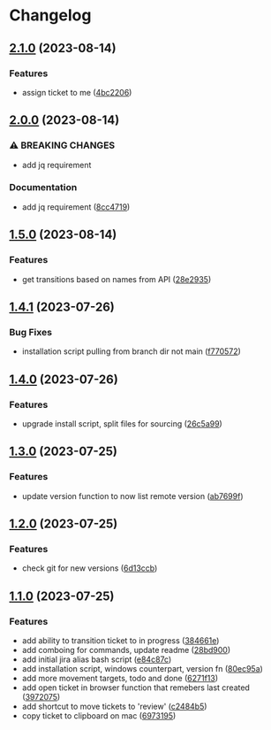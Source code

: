 # Changelog

## [2.1.0](https://github.com/csi-lk/jira-aliases/compare/v2.0.0...v2.1.0) (2023-08-14)


### Features

* assign ticket to me ([4bc2206](https://github.com/csi-lk/jira-aliases/commit/4bc22066860188dd769dba2f15ac09ead43d8dc5))

## [2.0.0](https://github.com/csi-lk/jira-aliases/compare/v1.5.0...v2.0.0) (2023-08-14)


### ⚠ BREAKING CHANGES

* add jq requirement

### Documentation

* add jq requirement ([8cc4719](https://github.com/csi-lk/jira-aliases/commit/8cc4719f4054b8d4d6b6fc158378c692a996a8dd))

## [1.5.0](https://github.com/csi-lk/jira-aliases/compare/v1.4.1...v1.5.0) (2023-08-14)


### Features

* get transitions based on names from API ([28e2935](https://github.com/csi-lk/jira-aliases/commit/28e2935cf039c9cff5ad1804c28ba89794068877))

## [1.4.1](https://github.com/csi-lk/jira-aliases/compare/v1.4.0...v1.4.1) (2023-07-26)


### Bug Fixes

* installation script pulling from branch dir not main ([f770572](https://github.com/csi-lk/jira-aliases/commit/f770572a1ac5baa4770954039628724089df7dd1))

## [1.4.0](https://github.com/csi-lk/jira-aliases/compare/v1.3.0...v1.4.0) (2023-07-26)


### Features

* upgrade install script, split files for sourcing ([26c5a99](https://github.com/csi-lk/jira-aliases/commit/26c5a99ede00a1004c714941be39e94456df4f2a))

## [1.3.0](https://github.com/csi-lk/jira-aliases/compare/v1.2.0...v1.3.0) (2023-07-25)


### Features

* update version function to now list remote version ([ab7699f](https://github.com/csi-lk/jira-aliases/commit/ab7699f8158823b86f7bc9c1362b7a9b418d1c1e))

## [1.2.0](https://github.com/csi-lk/jira-aliases/compare/v1.1.0...v1.2.0) (2023-07-25)


### Features

* check git for new versions ([6d13ccb](https://github.com/csi-lk/jira-aliases/commit/6d13ccbdaca6ac06e3095e45260e8da34cbbef55))

## [1.1.0](https://github.com/csi-lk/jira-aliases/compare/v1.0.0...v1.1.0) (2023-07-25)


### Features

* add ability to transition ticket to in progress ([384661e](https://github.com/csi-lk/jira-aliases/commit/384661ea8ae2e9ff247918457b09088526f6e061))
* add comboing for commands, update readme ([28bd900](https://github.com/csi-lk/jira-aliases/commit/28bd900ad49da4c82187f2d6c06ce4e122861fe9))
* add initial jira alias bash script ([e84c87c](https://github.com/csi-lk/jira-aliases/commit/e84c87cb218babc7820cbd935c3adc00ba85f963))
* add installation script, windows counterpart, version fn ([80ec95a](https://github.com/csi-lk/jira-aliases/commit/80ec95a3eec93539cee817fbfabe12341645d689))
* add more movement targets, todo and done ([6271f13](https://github.com/csi-lk/jira-aliases/commit/6271f13ffc85a7868e6eb9ca0d10e46dc7f0c2d1))
* add open ticket in browser function that remebers last created ([3972075](https://github.com/csi-lk/jira-aliases/commit/3972075656134439875d071595354c8afed885c7))
* add shortcut to move tickets to 'review' ([c2484b5](https://github.com/csi-lk/jira-aliases/commit/c2484b5993031f69fca219dd1719cb7f71a1500f))
* copy ticket to clipboard on mac ([6973195](https://github.com/csi-lk/jira-aliases/commit/697319584f90042a785c4aa5c7846a4ab30b1200))
